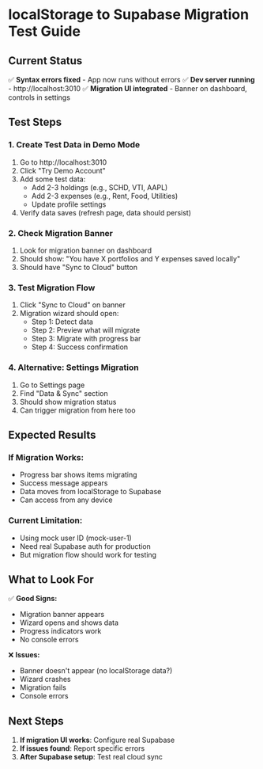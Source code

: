 # localStorage to Supabase Migration Test Guide

## Current Status
✅ **Syntax errors fixed** - App now runs without errors
✅ **Dev server running** - http://localhost:3010
✅ **Migration UI integrated** - Banner on dashboard, controls in settings

## Test Steps

### 1. Create Test Data in Demo Mode
1. Go to http://localhost:3010
2. Click "Try Demo Account" 
3. Add some test data:
   - Add 2-3 holdings (e.g., SCHD, VTI, AAPL)
   - Add 2-3 expenses (e.g., Rent, Food, Utilities)
   - Update profile settings
4. Verify data saves (refresh page, data should persist)

### 2. Check Migration Banner
1. Look for migration banner on dashboard
2. Should show: "You have X portfolios and Y expenses saved locally"
3. Should have "Sync to Cloud" button

### 3. Test Migration Flow
1. Click "Sync to Cloud" on banner
2. Migration wizard should open:
   - Step 1: Detect data
   - Step 2: Preview what will migrate
   - Step 3: Migrate with progress bar
   - Step 4: Success confirmation

### 4. Alternative: Settings Migration
1. Go to Settings page
2. Find "Data & Sync" section
3. Should show migration status
4. Can trigger migration from here too

## Expected Results

### If Migration Works:
- Progress bar shows items migrating
- Success message appears
- Data moves from localStorage to Supabase
- Can access from any device

### Current Limitation:
- Using mock user ID (mock-user-1)
- Need real Supabase auth for production
- But migration flow should work for testing

## What to Look For

✅ **Good Signs:**
- Migration banner appears
- Wizard opens and shows data
- Progress indicators work
- No console errors

❌ **Issues:**
- Banner doesn't appear (no localStorage data?)
- Wizard crashes
- Migration fails
- Console errors

## Next Steps

1. **If migration UI works**: Configure real Supabase
2. **If issues found**: Report specific errors
3. **After Supabase setup**: Test real cloud sync